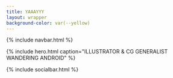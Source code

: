 ```yaml
---
title: YAAAYYY
layout: wrapper
background-color: var(--yellow)
---
```


{% include navbar.html %}

{% include hero.html 
  caption="ILLUSTRATOR & CG GENERALIST<br>WANDERING ANDROID"
%}

{% include socialbar.html %}